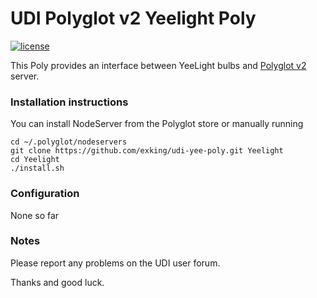 # UDI Polyglot v2 Yeelight Poly

[![license](https://img.shields.io/github/license/mashape/apistatus.svg)](https://github.com/exking/udi-yee-poly/blob/master/LICENSE)

This Poly provides an interface between YeeLight bulbs and [Polyglot v2](https://github.com/UniversalDevicesInc/polyglot-v2) server.

### Installation instructions
You can install NodeServer from the Polyglot store or manually running
```
cd ~/.polyglot/nodeservers
git clone https://github.com/exking/udi-yee-poly.git Yeelight
cd Yeelight
./install.sh
```
### Configuration
None so far

### Notes
Please report any problems on the UDI user forum.

Thanks and good luck.
